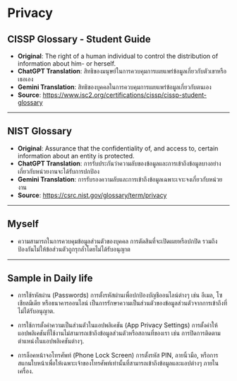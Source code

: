 # Privacy

## CISSP Glossary - Student Guide
- **Original**: The right of a human individual to control the distribution of information about him- or herself.
- **ChatGPT Translation**:
สิทธิของมนุษย์ในการควบคุมการเผยแพร่ข้อมูลเกี่ยวกับตัวเขาหรือเธอเอง
- **Gemini Translation**: 
 สิทธิของบุคคลในการควบคุมการเผยแพร่ข้อมูลเกี่ยวกับตนเอง
- **Source**: 
https://www.isc2.org/certifications/cissp/cissp-student-glossary

---

## NIST Glossary
- **Original**: Assurance that the confidentiality of, and access to, certain information about an entity is protected.
- **ChatGPT Translation**:
การรับประกันว่าความลับของข้อมูลและการเข้าถึงข้อมูลบางอย่างเกี่ยวกับหน่วยงานจะได้รับการปกป้อง
- **Gemini Translation**:
การรับรองความลับและการเข้าถึงข้อมูลเฉพาะเจาะจงเกี่ยวกับหน่วยงาน
- **Source**:
https://csrc.nist.gov/glossary/term/privacy

---

## Myself 
- ความสามารถในการควบคุมข้อมูลส่วนตัวของบุคคล การตัดสินที่จะเปิดเผยหรือปกปิด รวมถึงป้องกันไม่ให้ข้อส่วนตัวถูกรุกล้ำโดยไม่ได้รับอนุญาต

---

## Sample in Daily life
- การใช้รหัสผ่าน (Passwords)
การตั้งรหัสผ่านเพื่อปกป้องบัญชีออนไลน์ต่างๆ เช่น อีเมล, โซเชียลมีเดีย หรือธนาคารออนไลน์ เป็นการรักษาความเป็นส่วนตัวของข้อมูลส่วนตัวจากการเข้าถึงที่ไม่ได้รับอนุญาต.

- การใช้การตั้งค่าความเป็นส่วนตัวในแอปพลิเคชัน (App Privacy Settings)
การตั้งค่าให้แอปพลิเคชันที่ใช้งานไม่สามารถเข้าถึงข้อมูลส่วนตัวหรือสถานที่ของเรา เช่น การปิดการติดตามตำแหน่งในแอปพลิเคชันต่างๆ.

- การล็อคหน้าจอโทรศัพท์ (Phone Lock Screen)
การตั้งรหัส PIN, ลายนิ้วมือ, หรือการสแกนใบหน้าเพื่อให้เฉพาะเจ้าของโทรศัพท์เท่านั้นที่สามารถเข้าถึงข้อมูลและแอปต่างๆ ภายในเครื่อง.
